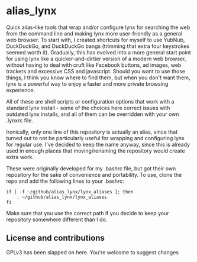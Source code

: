 # alias_lynx
Quick alias-like tools that wrap and/or configure lynx for searching the web from the command line and making lynx more user-friendly as a general web browser. To start with, I created shortcuts for myself to use YubNub, DuckDuckGo, and DuckDuckGo bangs (trimming that extra four keystrokes seemed worth it). Gradually, this has evolved into a more general start point for using lynx like a quicker-and-dirtier version of a modern web browser, without having to deal with cruft like Facebook buttons, ad images, web trackers and excessive CSS and javascript. Should you want to use those things, I think you know where to find them, but when you don't want them, lynx is a powerful way to enjoy a faster and more private browsing experience.

All of these are shell scripts or configuration options that work with a standard lynx install - some of the choices here correct issues with outdated lynx installs, and all of them can be overridden with your own .lynxrc file.

Ironically, only one line of this repository is actually an alias, since that turned out to not be particularly useful for wrapping and configuring lynx for regular use. I've decided to keep the name anyway, since this is already used in enough places that moving/renaming the repository would create extra work.

These were originally developed for my .bashrc file, but got their own repository for the sake of convenience and portability. To use, clone the repo and add the following lines to your .bashrc:

```
if [ -f ~/github/alias_lynx/lynx_aliases ]; then
    . ~/github/alias_lynx/lynx_aliases
fi
```

Make sure that you use the correct path if you decide to keep your repository somewhere different than I do.

## License and contributions
GPLv3 has been slapped on here. You're welcome to suggest changes 
